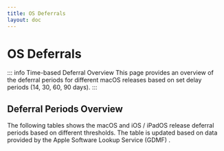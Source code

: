 ```yaml
---
title: OS Deferrals
layout: doc
---
```


# OS Deferrals <Badge type="info" text="Deferral Overview" />

::: info Time-based Deferral Overview
This page provides an overview of the deferral periods for different macOS releases based on set delay periods (14, 30, 60, 90 days).
:::

<script setup>
import ReleaseDeferralTable from './components/ReleaseDeferralTable.vue';

const frontmatter = {
  title: 'OS Deferrals'
};
</script>

## Deferral Periods Overview

The following tables shows the macOS and iOS / iPadOS release deferral periods based on different thresholds. The table is updated based on data provided by the Apple Software Lookup Service (GDMF) .

<ReleaseDeferralTable />



